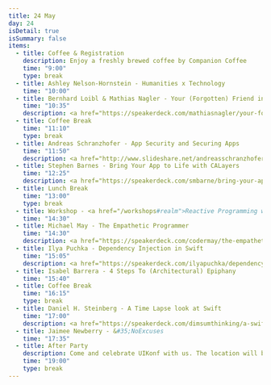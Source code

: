 ```yaml
---
title: 24 May
day: 24
isDetail: true
isSummary: false
items:
  - title: Coffee & Registration
    description: Enjoy a freshly brewed coffee by Companion Coffee
    time: "9:00"
    type: break
  - title: Ashley Nelson-Hornstein - Humanities x Technology
    time: "10:00"
  - title: Bernhard Loibl & Mathias Nagler - Your (Forgotten) Friend inside Xcode - The Interface Builder
    time: "10:35"
    description: <a href="https://speakerdeck.com/mathiasnagler/your-forgotten-friend-inside-xcode-interface-builder" target="_blank">Show slides</a>
  - title: Coffee Break
    time: "11:10" 
    type: break
  - title: Andreas Schranzhofer - App Security and Securing Apps
    time: "11:50"
    description: <a href="http://www.slideshare.net/andreasschranzhofer/app-security-and-securing-app" target="_blank">Show slides</a>
  - title: Stephen Barnes - Bring Your App to Life with CALayers
    time: "12:25" 
    description: <a href="https://speakerdeck.com/smbarne/bring-your-app-to-life-with-calayers" target="_blank">Show slides</a>
  - title: Lunch Break
    time: "13:00"
    type: break 
  - title: Workshop - <a href="/workshops#realm">Reactive Programming with Realm</a>
    time: "14:30"
  - title: Michael May - The Empathetic Programmer
    time: "14:30" 
    description: <a href="https://speakerdeck.com/codermay/the-empathetic-programmer" target="_blank">Show slides</a>
  - title: Ilya Puchka - Dependency Injection in Swift
    time: "15:05" 
    description: <a href="https://speakerdeck.com/ilyapuchka/dependency-injection-in-swift" target="_blank">Show slides</a>
  - title: Isabel Barrera - 4 Steps To (Architectural) Epiphany
    time: "15:40" 
  - title: Coffee Break
    time: "16:15"
    type: break
  - title: Daniel H. Steinberg - A Time Lapse look at Swift
    time: "17:00" 
    description: <a href="https://speakerdeck.com/dimsumthinking/a-swift-timelapse-uikonf-2016" target="_blank">Show slides</a>
  - title: Jaimee Newberry - &#35;NoExcuses
    time: "17:35" 
  - title: After Party
    description: Come and celebrate UIKonf with us. The location will be announced soon.
    time: "19:00"
    type: break     
---
```

